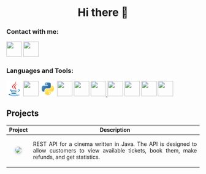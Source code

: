 <h1 align="center"> Hi there 👋</h1>

<h3 align="left">Contact with me:</h3>
<p align="left"> <a href="https://t.me/nikitkaulitka" target="_blank" rel="noreferrer"> <img src="https://www.vectorlogo.zone/logos/telegram/telegram-tile.svg" width="40" height="40"/></a> 
<a href="mailto:elnikovnikita4@gmail.com" target="_blank" rel="noreferrer"> <img src="https://www.vectorlogo.zone/logos/gmail/gmail-icon.svg" width="40" height="40"/></a> </p>

<h3 align="left">Languages and Tools:</h3>
<!-- Java -->
<p align="left"> <a href="https://www.java.com" target="_blank" rel="noreferrer"> <img src="https://raw.githubusercontent.com/devicons/devicon/master/icons/java/java-original.svg" width="40" height="40"/></a> 
<!-- Spring -->
<a href="https://spring.io/" target="_blank" rel="noreferrer"> <img src="https://www.vectorlogo.zone/logos/springio/springio-icon.svg" width="40" height="40"/></a> 
<!-- Python -->
<a href="https://www.python.org" target="_blank" rel="noreferrer"> <img src="https://raw.githubusercontent.com/devicons/devicon/master/icons/python/python-original.svg" width="40" height="40"/></a>
<!-- GO -->
<a href="https://go.dev/" target="_blank" rel="noreferrer"> <img src="https://www.vectorlogo.zone/logos/golang/golang-icon.svg" width="40" height="40"/></a>
<!-- Postman -->
<a href="https://postman.com" target="_blank" rel="noreferrer"> <img src="https://www.vectorlogo.zone/logos/getpostman/getpostman-icon.svg" width="40" height="40"/></a>
<!-- Git -->
<a href="https://git-scm.com/" target="_blank" rel="noreferrer"> <img src="https://www.vectorlogo.zone/logos/git-scm/git-scm-icon.svg" width="40" height="40"/</a> 
<!-- Selenium -->
<a href="https://www.selenium.dev/" target="_blank" rel="noreferrer"> <img src="https://user-images.githubusercontent.com/55160026/228902831-4d6798ff-5f03-49db-8416-1ef1367a8753.png" width="40" height="40"/></a>
<!-- Robotframework -->
<a href="https://robotframework.org/" target="_blank" rel="noreferrer"> <img src="https://user-images.githubusercontent.com/55160026/228905119-a8b3b656-1222-4a85-a487-2a98d3bde1f4.jpg" width="40" height="40"/></a>
<!-- PL/SQL -->
<a href="https://www.oracle.com/cis/database/technologies/appdev/plsql.html" target="_blank" rel="noreferrer"> <img src="https://user-images.githubusercontent.com/55160026/228906861-31c29743-3ab3-4d7b-9604-493a408f2fc6.svg" width="40" height="40"/></a>
<!-- SQL -->
<a href="https://en.wikipedia.org/wiki/SQL" target="_blank" rel="noreferrer"> <img src="https://user-images.githubusercontent.com/55160026/228908292-39c4d879-9eed-40a6-ab7b-65f3dcf2cc62.png" width="40" height="40"/></a> </p>


<h2>Projects</h2>

Project                    |  Description
:-------------------------:|:-------------------------:
<a href="https://github.com/aldoushux503/Cinema-Room-REST-Service"><img src="https://github-readme-stats.vercel.app/api/pin/?username=aldoushux503&repo=Cinema-Room-REST-Service" width="1200" style="border-radius: 8px; box-shadow: 0px 2px 6px rgba(0, 0, 0, 0.3);"></a>  |  <p align="justify" width="900">REST API for a cinema written in Java. The API is designed to allow customers to view available tickets, book them, make refunds, and get statistics.</p>

